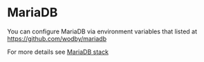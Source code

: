 # MariaDB

You can configure MariaDB via environment variables that listed at https://github.com/wodby/mariadb

For more details see [MariaDB stack](https://cloud.wodby.com/stackhub/3aa42a7c-db8b-40e9-aa3c-06218724fae6)
